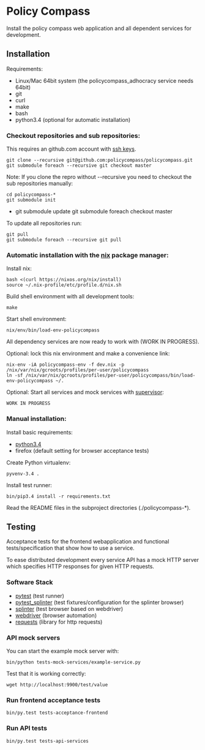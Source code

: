 # Policy Compass

Install the policy compass web application and all dependent services for development.

## Installation

Requirements:

* Linux/Mac 64bit system (the policycompass_adhocracy service needs 64bit)
* git
* curl
* make
* bash
* python3.4 (optional for automatic installation)


### Checkout repositories and sub repositories:

This requires an github.com account with [ssh keys](https://help.github.com/articles/generating-ssh-keys).

    git clone --recursive git@github.com:policycompass/policycompass.git
    git submodule foreach --recursive git checkout master

Note: If you clone the repro without --recursive you need to checkout the sub repositories manually:
 
    cd policycompass-*
    git submodule init
-   git submodule update
    git submodule foreach checkout master

To update all repositories run:
    
    git pull
    git submodule foreach --recursive git pull

### Automatic installation with the [nix](http://nixos.org/nix/) package manager:

Install nix:

    bash <(curl https://nixos.org/nix/install)
    source ~/.nix-profile/etc/profile.d/nix.sh 

Build shell environment with all development tools:

    make

Start shell environment:

    nix/env/bin/load-env-policycompass

All dependency services are now ready to work with (WORK IN PROGRESS).

Optional: lock this nix environment and make a convenience link:

    nix-env -iA policycompass-env -f dev.nix -p /nix/var/nix/gcroots/profiles/per-user/policycompass
    ln -sf /nix/var/nix/gcroots/profiles/per-user/policycompass/bin/load-env-policycompass ~/.

Optional: Start all services and mock services with [supervisor](http://supervisord.org/):

    WORK IN PROGRESS
   

### Manual installation:

Install basic requirements:

* [python3.4](https://python.org)
* firefox (default setting for browser acceptance tests)

Create Python virtualenv:

    pyvenv-3.4 .


Install test runner:

    bin/pip3.4 install -r requirements.txt

Read the README files in the subproject directories (./policycompass-*).


## Testing

Acceptance tests for the frontend webapplication and
functional tests/specification that show how to use a service.

To ease distributed development every service API has a mock HTTP
server which specifies HTTP responses for given HTTP requests.


### Software Stack

* [pytest](http://pytest.org) (test runner)
* [pytest_splinter](https://pypi.python.org/pypi/pytest-splinter) (test fixtures/configuration for the splinter browser)
* [splinter](http://splinter.cobrateam.info/docs) (test browser based on webdriver)
* [webdriver](http://docs.seleniumhq.org) (browser automation)
* [requests](http://docs.python-requests.org) (library for http requests)


### API mock servers

You can start the example mock server with:

    bin/python tests-mock-services/example-service.py
    
Test that it is working correctly:

    wget http://localhost:9900/test/value


### Run frontend acceptance tests

    bin/py.test tests-acceptance-frontend


### Run API tests

    bin/py.test tests-api-services
